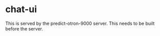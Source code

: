 # chat-ui
This is served by the predict-otron-9000 server. This needs to be built before the server.